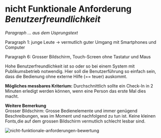 # nicht Funktionale Anforderung *Benutzerfreundlichkeit*

*Paragraph ... aus dem Usprungstext*

Paragraph 1: junge Leute → vermutlich guter Umgang mit Smartphones und Computer

Paragraph 6: Grosser Bildschirm, Touch-Screen ohne Tastatur und Maus

Hohe Benutzerfreundlichkeit ist so oder so bei einem System mit 
Publikumsbetrieb notwendig. Hier soll die Benutzerführung so einfach sein, dass 
die Bedienung ohne externe Hilfe (== teuer) auskommt.

**Mögliches messbares Kriterium:** Durchschnittlich sollte ein Check-In in 2 Minuten erledigt werden können, wenn eine Person das erste Mal dies macht.


**Weitere Bemerkung** \
Grosser Bildschirm: Grosse Bedienelemente und immer genügend
Beschreibungen, was im Moment und nachfolgend zu tun ist. Keine kleinen Fonts,die auf dem grossen Bildschirm vermutlich schlecht lesbar sind.

![nicht-funktionale-anforderungen-bewertung](Zusammenfassungen\images\nichtFunktionaleAnforderungenBewertung.png)
